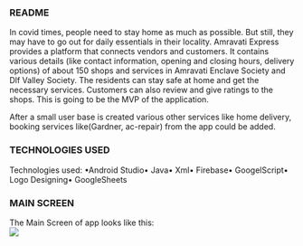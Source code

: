 ### README
 In covid times, people need to stay home as much as possible. But still, they may have to go out for daily essentials in their locality. Amravati Express provides a platform that connects vendors and customers.
It contains various details (like contact information, opening and closing hours, delivery options) of about 150 shops and services in Amravati Enclave Society and Dlf Valley Society.  The residents can stay safe at home and get the necessary services. Customers can also review and give ratings to the shops. This is going to be the MVP of the application.
 
After a small user base is created various other services like home delivery, booking services like(Gardner, ac-repair) from the app could be added.
### TECHNOLOGIES USED
Technologies used: •Android Studio• Java• Xml• Firebase• GoogelScript• Logo Designing• GoogleSheets
 

 
 ### MAIN SCREEN 
 The Main Screen of app looks like this:<br>
 ![](assets/Main-Screen.jpeg)
  


